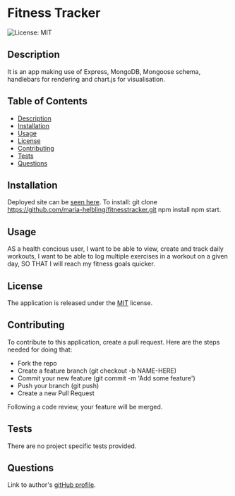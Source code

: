 # Fitness Tracker
![License: MIT](https://img.shields.io/badge/License-MIT-yellow.svg)
## Description
  
It is an app making use of Express, MongoDB, Mongoose schema, handlebars for rendering and chart.js for visualisation.
  
## Table of Contents
  
* [Description](#description)
* [Installation](#installation)
* [Usage](#usage)
* [License](#license)
* [Contributing](#contributing)
* [Tests](#tests)
* [Questions](#questions)
  
## Installation
  
Deployed site can be [seen here](https://whispering-caverns-44858.herokuapp.com/). To install:
    git clone https://github.com/maria-helbling/fitnesstracker.git
    npm install
    npm start.
  
## Usage
  
AS a health concious user, 
I want to be able to view, create and track daily workouts,
I want to be able to log multiple exercises in a workout on a given day,
SO THAT I will reach my fitness goals quicker.
  
## License
  
The application is released under the [MIT](license) license.
  
## Contributing
  
To contribute to this application, create a pull request. Here are the steps needed for doing that:

* Fork the repo
* Create a feature branch (git checkout -b NAME-HERE)
* Commit your new feature (git commit -m 'Add some feature')
* Push your branch (git push)
* Create a new Pull Request
        
Following a code review, your feature will be merged.
  
## Tests
  
There are no project specific tests provided.
  
## Questions
  
Link to author's [gitHub profile](https://github.com/maria-helbling).
